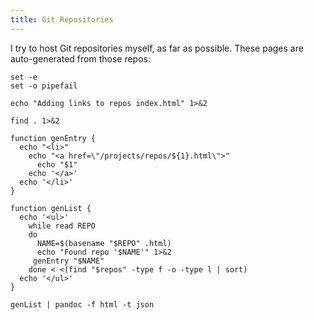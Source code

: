 ```yaml
---
title: Git Repositories
---
```


I try to host Git repositories myself, as far as possible. These pages are
auto-generated from those repos:

```{.unwrap pipe="bash"}
set -e
set -o pipefail

echo "Adding links to repos index.html" 1>&2

find . 1>&2

function genEntry {
  echo "<li>"
    echo "<a href=\"/projects/repos/${1}.html\">"
      echo "$1"
    echo '</a>'
  echo '</li>'
}

function genList {
  echo '<ul>'
    while read REPO
    do
      NAME=$(basename "$REPO" .html)
      echo "Found repo '$NAME'" 1>&2
     genEntry "$NAME"
    done < <(find "$repos" -type f -o -type l | sort)
  echo '</ul>'
}

genList | pandoc -f html -t json
```
